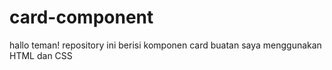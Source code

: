 # card-component
hallo teman! repository ini berisi komponen card buatan saya menggunakan HTML dan CSS
